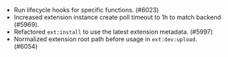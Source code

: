 - Run lifecycle hooks for specific functions. (#6023)
- Increased extension instance create poll timeout to 1h to match backend (#5969).
- Refactored `ext:install` to use the latest extension metadata. (#5997)
- Normalized extension root path before usage in `ext:dev:upload`. (#6054)
